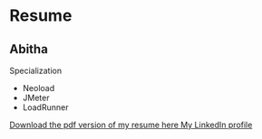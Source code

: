 <div id="header"></div>
<div class="left"></div>
<div class="stuff">
  
  <h1>Resume</h1>
  <h2>Abitha</h2>

  <p class="head">Specialization</p>
  <ul>
    <li>Neoload</li>
    <li>JMeter</li>
    <li>LoadRunner</li>
  </ul>

 <a href="https://www.visualcv.com/abithasanjeevi/pdf/">  Download the pdf version of my resume here </a>
 <a href="https://www.visualcv.com/abithasanjeevi/pdf/">My LinkedIn profile </a>
</div>
